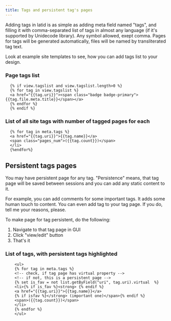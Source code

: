 ```yaml
---
title: Tags and persistent tag's pages
---
```

Adding tags in latid is as simple as adding meta field named "tags",
and filling it with comma-separated list of tags in almost
any language (if it's supported by Unidecode library). Any symbol allowed, exept comma. 
Pages for tags will be generated automatically, files will be
named by transliterated tag text.

Look at example site templates to see, how you can add tags list
to your design.

### Page tags list

      {% if view.tagslist and view.tagslist.length>0 %}
      {% for tag in view.tagslist %}
      <a href="{{tag.uri}}"><span class="badge badge-primary">{{tag.file.meta.title}}</span></a>
      {% endfor %}
      {% endif %}

### List of all site tags with number of tagged pages for each
   
      {% for tag in meta.tags %} 
      <a href="{{tag.uri}}">{{tag.name}}</a>
      <span class="pages_num">({{tag.count}})</span>
      </li>
      {%endfor%}

Persistent tags pages
---------------------
You may have persistent page for any tag. "Persistence" means,
that tag page will be saved between sessions and you can add
any static content to it. 

For example, you can add comments for some important tags. It adds 
some human touch to content. You can even add tag to your tag page. 
If you do, tell me your reasons, please.


To make page for tag persistent, do the following:

1. Navigate to that tag page in GUI
1. Click "view/edit" button
1. That's it

### List of tags, with persistent tags highlighted


        <ul>
        {% for tag in meta.tags %} 
        <!-- check, if tag page has virtual property -->
        <!-- if not, this is a persistent page -->
        {% set is_fav = not list.getByField("uri", tag.uri).virtual  %}                   
        <li>{% if is_fav %}<strong> {% endif %}
        <a href="{{tag.uri}}">{{tag.name}}</a>
        {% if isfav %}</strong> (important one)</span>{% endif %}
        <span>({{tag.count}})</span>
        </li>
        {% endfor %}
        </ul>

